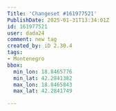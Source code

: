 ```yaml
---
Title: 'Changeset #161977521'
PublishDate: 2025-01-31T13:34:01Z
id: 161977521
user: dada24
comment: new tag
created_by: iD 2.30.4
tags:
- Montenegro
bbox:
  min_lon: 18.8465776
  min_lat: 42.2841382
  max_lon: 18.8465843
  max_lat: 42.2841749

---
```

